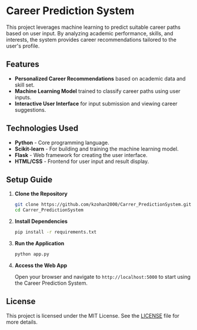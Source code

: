 
# Career Prediction System

This project leverages machine learning to predict suitable career paths based on user input. By analyzing academic performance, skills, and interests, the system provides career recommendations tailored to the user's profile.

## Features
- **Personalized Career Recommendations** based on academic data and skill set.
- **Machine Learning Model** trained to classify career paths using user inputs.
- **Interactive User Interface** for input submission and viewing career suggestions.

## Technologies Used
- **Python** - Core programming language.
- **Scikit-learn** - For building and training the machine learning model.
- **Flask** - Web framework for creating the user interface.
- **HTML/CSS** - Frontend for user input and result display.

## Setup Guide

1. **Clone the Repository**

   ```bash
   git clone https://github.com/kzohan2000/Carrer_PredictionSystem.git
   cd Carrer_PredictionSystem
   ```

2. **Install Dependencies**

   ```bash
   pip install -r requirements.txt
   ```

3. **Run the Application**

   ```bash
   python app.py
   ```

4. **Access the Web App**

   Open your browser and navigate to `http://localhost:5000` to start using the Career Prediction System.

## License

This project is licensed under the MIT License. See the [LICENSE](LICENSE) file for more details.
